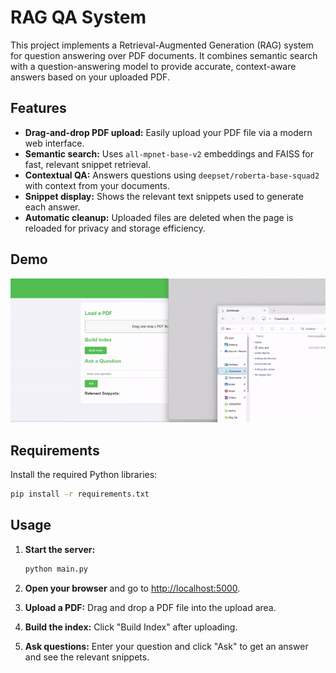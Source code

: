# RAG QA System

This project implements a Retrieval-Augmented Generation (RAG) system for question answering over PDF documents. It combines semantic search with a question-answering model to provide accurate, context-aware answers based on your uploaded PDF.

## Features

- **Drag-and-drop PDF upload:** Easily upload your PDF file via a modern web interface.
- **Semantic search:** Uses `all-mpnet-base-v2` embeddings and FAISS for fast, relevant snippet retrieval.
- **Contextual QA:** Answers questions using `deepset/roberta-base-squad2` with context from your documents.
- **Snippet display:** Shows the relevant text snippets used to generate each answer.
- **Automatic cleanup:** Uploaded files are deleted when the page is reloaded for privacy and storage efficiency.

## Demo

![Example usage of the RAG QA System](example.gif)

## Requirements

Install the required Python libraries:

```bash
pip install -r requirements.txt
```

## Usage

1. **Start the server:**
    ```bash
    python main.py
    ```

2. **Open your browser** and go to [http://localhost:5000](http://localhost:5000).

3. **Upload a PDF:** Drag and drop a PDF file into the upload area.

4. **Build the index:** Click "Build Index" after uploading.

5. **Ask questions:** Enter your question and click "Ask" to get an answer and see the relevant snippets.
